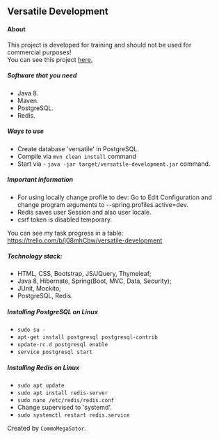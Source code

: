 ## Versatile Development
#### About
This project is developed for training and should not be used for commercial purposes!
<br>You can see this project <a href=http://versatile-development.xyz/>here.</a>

##### Software that you need
* Java 8.
* Maven.
* PostgreSQL.
* Redis.

##### Ways to use
* Create database 'versatile' in PostgreSQL.
* Compile via `mvn clean install` command
* Start via - `java -jar target/versatile-development.jar` command.

##### Important information
* For using locally change profile to dev:
Go to Edit Configuration and change program arguments to --spring.profiles.active=dev.
* Redis saves user Session and also user locale.
* csrf token is disabled temporary.

You can see my task progress in a table: 
https://trello.com/b/j08mhCbw/versatile-development

##### Technology stack:
* HTML, CSS, Bootstrap, JS/JQuery, Thymeleaf;
* Java 8, Hibernate, Spring(Boot, MVC, Data, Security);
* JUnit, Mockito;
* PostgreSQL, Redis.

##### Installing PostgreSQL on Linux
* `sudo su -`
* `apt-get install postgresql postgresql-contrib`
* `update-rc.d postgresql enable`
* `service postgresql start`

##### Installing Redis on Linux
* `sudo apt update`
* `sudo apt install redis-server`
* `sudo nano /etc/redis/redis.conf`
* Change supervised to 'systemd'.
* `sudo systemctl restart redis.service`

Created by `CommoMegaSator`.